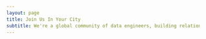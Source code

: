 ```yaml
---
layout: page
title: Join Us In Your City
subtitle: We're a global community of data engineers, building relationships and sharing knowledge across major tech hubs. Join our meetup for talks from industry experts and connect with like-minded data professionals.
---
```

<head>
    <meta charset="UTF-8">
    <meta name="viewport" content="width=device-width, initial-scale=1.0">
    <title>Data Engineer Things - Global Meetups & Community</title>
    <meta name="description" content="Join Data Engineer Things meetups worldwide. Connect with data professionals in Seattle, Bay Area, London and more cities globally.">
    <style>
        :root {
            --det-yellow: #FFD700;
            --det-blue: #1E40AF;
            --background: #ffffff;
            --foreground: #1a202c;
        }
        /* Typography */

        /* Layout */
        .section {
            padding: 5rem 0;
        }

        .text-center {
            text-align: center;
        }

        .mb-16 {
            margin-bottom: 4rem;
        }

        .mb-12 {
            margin-bottom: 3rem;
        }

        .mb-4 {
            margin-bottom: 1rem;
        }

        .mb-3 {
            margin-bottom: 0.75rem;
        }

        .mb-2 {
            margin-bottom: 0.5rem;
        }

        .p-6 {
            padding: 1.5rem;
        }

        .px-4 {
            padding-left: 1rem;
            padding-right: 1rem;
        }

        .py-2 {
            padding-top: 0.5rem;
            padding-bottom: 0.5rem;
        }

        /* Grid System */
        .grid {
            display: grid;
            gap: 2rem;
        }

        .grid-stats {
            grid-template-columns: 1fr;
        }

        .grid-cities {
            grid-template-columns: 1fr;
            gap: 2rem;
            max-width: none;
            justify-content: center;
            justify-items: center;
        }

        @media (min-width: 768px) {
            .grid-stats {
                grid-template-columns: repeat(3, 1fr);
            }
        }

        @media (min-width: 1024px) {
            .grid-cities {
                grid-template-columns: repeat(3, 1fr);
            }
        }

        /* Stats Section */
        .stat-number {
            font-size: 1.875rem;
            font-weight: bold;
            color: var(--det-yellow);
            margin-bottom: 0.5rem;
        }

        .stat-label {
            color: var(--muted-foreground);
        }

        .animate-fade-in {
            animation: fadeIn 0.6s ease-out forwards;
            opacity: 1;
        }

        @keyframes fadeIn {
            from {
                opacity: 0;
                transform: translateY(20px);
            }
            to {
                opacity: 1;
                transform: translateY(0);
            }
        }

        /* City Cards */
        .city-card {
            background: var(--background);
            border: 1px solid var(--border);
            border-radius: 12px;
            overflow: hidden;
            transition: all 0.3s ease;
            box-shadow: 0 1px 3px rgba(0, 0, 0, 0.1);
            min-width: 375px; /* Force minimum width */
        }

        .city-card:hover {
            transform: translateY(-4px);
            box-shadow: 0 10px 40px rgba(0, 0, 0, 0.1);
        }

        /* Slider Styles */
        .slider-container {
            position: relative;
            overflow: hidden;
        }

        .slider-track {
            display: flex;
            transition: transform 0.3s ease;
        }

        .slider-image {
            min-width: 100%;
            height: 12rem;
            object-fit: cover;
        }

        .slider-nav {
            position: absolute;
            top: 50%;
            transform: translateY(-50%);
            background: rgba(0, 0, 0, 0.5);
            color: white;
            border: none;
            width: 40px;
            height: 40px;
            border-radius: 50%;
            display: flex;
            align-items: center;
            justify-content: center;
            cursor: pointer;
            transition: all 0.3s ease;
            opacity: 0;
        }

        .slider-container:hover .slider-nav {
            opacity: 1;
        }

        .slider-nav:hover {
            background: rgba(0, 0, 0, 0.7);
        }

        .slider-nav.prev {
            left: 10px;
        }

        .slider-nav.next {
            right: 10px;
        }

        .slider-dots {
            position: absolute;
            bottom: 10px;
            left: 50%;
            transform: translateX(-50%);
            display: flex;
            gap: 8px;
        }

        .slider-dot {
            width: 8px;
            height: 8px;
            border-radius: 50%;
            background: rgba(255, 255, 255, 0.5);
            cursor: pointer;
            transition: all 0.3s ease;
        }

        .slider-dot.active {
            background: white;
        }

        /* Card Content */
        .card-header {
            display: block; /* Changed from flex to block for left alignment */
            margin-bottom: 0.5rem; /* Reduced from 0.75rem */
            background: transparent; /* Ensure background matches card */
        }

        .city-name {
            font-size: 1.25rem;
            font-weight: bold;
            color: var(--foreground);
            margin-bottom: 0.125rem; /* Small gap between city name and country */
        }

        .city-country {
            font-size: 0.875rem;
            color: var(--muted-foreground);
            margin: 0; /* Remove any default margins */
        }

        .city-description {
            color: var(--muted-foreground);
            margin-bottom: 1rem;
            line-height: 1.5;
        }

        .btn-primary {
            background-color: #16a34a;
            color: white;
        }

        .btn-primary:hover:not(.disabled) {
            background-color: #15803d;
            color: #e5e7eb;
        }

        /* Buttons */
        .btn:hover {
            opacity: 0.9;
        }

        .btn svg {
            width: 1rem;
            height: 1rem;
            margin-left: 0.5rem;
        }

        /* Form Section */
        .form-section {
            padding: 5rem 0;
            background-color: rgba(247, 250, 252, 0.3);
        }

        /* Responsive Design */
        @media (max-width: 768px) {
            h1 {
                font-size: 2.5rem;
            }

            .section {
                padding: 3rem 0;
            }

            .container {
                padding: 0 0.5rem;
            }
        }

    </style>
</head>

<body>

   <section class="section">
        <div class="container">
                <div class="grid grid-stats text-center">
                    <div>
                        <div class="stat-number">5</div>
                        <div class="stat-label">Active Cities</div>
                    </div>
                    <div class="animate-fade-in" style="animation-delay: 0.2s;">
                        <div class="stat-number">1000+</div>
                        <div class="stat-label">Community Members</div>
                    </div>
                    <div class="animate-fade-in" style="animation-delay: 0.4s;">
                        <div class="stat-number">15+</div>
                        <div class="stat-label">Events Hosted</div>
                    </div>
                </div>
        </div>
    </section>

    <section class="section">
        <div class="container">
            <div class="grid grid-cities">
                <!-- Seattle Card -->
                <div class="city-card">
                    <div class="slider-container" data-slider="seattle">
                        <div class="slider-track">
                            <img src="/assets/img/eventsgallery/seattle-banner.avif" alt="Seattle Data Engineer Things Banner" class="slider-image">
                            <img src="/assets/img/eventsgallery/seattle1.jpeg" alt="Seattle Event 1" class="slider-image">
                            <img src="/assets/img/eventsgallery/seattle2.jpeg" alt="Seattle Event 2" class="slider-image">
                        </div>

                        <button class="slider-nav prev" onclick="changeSlide('seattle', -1)">
                            <svg width="16" height="16" fill="none" stroke="currentColor" viewBox="0 0 24 24">
                                <path stroke-linecap="round" stroke-linejoin="round" stroke-width="2" d="M15 19l-7-7 7-7"></path>
                            </svg>
                        </button>

                        <button class="slider-nav next" onclick="changeSlide('seattle', 1)">
                            <svg width="16" height="16" fill="none" stroke="currentColor" viewBox="0 0 24 24">
                                <path stroke-linecap="round" stroke-linejoin="round" stroke-width="2" d="M9 5l7 7-7 7"></path>
                            </svg>
                        </button>

                        <div class="slider-dots"></div>
                    </div>

                    <div class="p-6">
                        <div class="card-header">
                            <div>
                                <h3 class="city-name">Seattle</h3>
                                <p class="city-country">USA</p>
                            </div>
                        </div>
                        <p class="city-description">
                            Join the Pacific Northwest's most active data engineering community. From startups to tech giants, our members are shaping the future of data at scale.
                        </p>
                        <a href="https://www.meetup.com/data-engineer-things-seattle-meetup/events/" class="btn">
                            Join Meetup
                            <svg fill="none" stroke="currentColor" viewBox="0 0 24 24">
                                <path stroke-linecap="round" stroke-linejoin="round" stroke-width="2" d="M9 5l7 7-7 7"></path>
                            </svg>
                        </a>
                    </div>
                </div>

                <!-- Bay Area Card -->
                <div class="city-card">
                    <div class="slider-container" data-slider="bay-area">
                        <div class="slider-track">
                            <img src="/assets/img/eventsgallery/bay-area-banner.avif" alt="Bay Area Data Engineer Things Banner" class="slider-image">
                        </div>

                        <button class="slider-nav prev" onclick="changeSlide('bay-area', -1)">
                            <svg width="16" height="16" fill="none" stroke="currentColor" viewBox="0 0 24 24">
                                <path stroke-linecap="round" stroke-linejoin="round" stroke-width="2" d="M15 19l-7-7 7-7"></path>
                            </svg>
                        </button>

                        <button class="slider-nav next" onclick="changeSlide('bay-area', 1)">
                            <svg width="16" height="16" fill="none" stroke="currentColor" viewBox="0 0 24 24">
                                <path stroke-linecap="round" stroke-linejoin="round" stroke-width="2" d="M9 5l7 7-7 7"></path>
                            </svg>
                        </button>

                        <div class="slider-dots"></div>
                    </div>

                    <div class="p-6">
                        <div class="card-header">
                            <div>
                                <h3 class="city-name">Bay Area</h3>
                                <p class="city-country">USA</p>
                            </div>
                        </div>
                        <p class="city-description">
                            Connect with data engineers from Silicon Valley's leading companies. Deep dive into cutting-edge technologies and industry best practices.
                        </p>
                        <a href="https://www.meetup.com/data-engineer-things-bay-area-meetup/events/" class="btn">
                            Join Meetup
                            <svg fill="none" stroke="currentColor" viewBox="0 0 24 24">
                                <path stroke-linecap="round" stroke-linejoin="round" stroke-width="2" d="M9 5l7 7-7 7"></path>
                            </svg>
                        </a>
                    </div>
                </div>

                <!-- New York City Card -->
                <div class="city-card">
                    <div class="slider-container" data-slider="nyc">
                        <div class="slider-track">
                            <img src="/assets/img/eventsgallery/nyc-banner.png" alt="NYC Data Engineer Things Banner" class="slider-image">
                        </div>

                        <button class="slider-nav prev" onclick="changeSlide('nyc', -1)">
                            <svg width="16" height="16" fill="none" stroke="currentColor" viewBox="0 0 24 24">
                                <path stroke-linecap="round" stroke-linejoin="round" stroke-width="2" d="M15 19l-7-7 7-7"></path>
                            </svg>
                        </button>

                        <button class="slider-nav next" onclick="changeSlide('nyc', 1)">
                            <svg width="16" height="16" fill="none" stroke="currentColor" viewBox="0 0 24 24">
                                <path stroke-linecap="round" stroke-linejoin="round" stroke-width="2" d="M9 5l7 7-7 7"></path>
                            </svg>
                        </button>

                        <div class="slider-dots"></div>
                    </div>

                    <div class="p-6">
                        <div class="card-header">
                            <div>
                                <h3 class="city-name">New York</h3>
                                <p class="city-country">USA</p>
                            </div>
                        </div>
                        <p class="city-description">
                            Join fellow data engineers in NYC to share knowledge and learn from peers tackling challenges at scale. This meetup group is your hub for connecting with the people shaping the future of data.
                        </p>
                        <a href="http://meetup.dataengineerthings.org/nyc" class="btn">
                            Join Meetup
                            <svg fill="none" stroke="currentColor" viewBox="0 0 24 24">
                                <path stroke-linecap="round" stroke-linejoin="round" stroke-width="2" d="M9 5l7 7-7 7"></path>
                            </svg>
                        </a>
                    </div>
                </div>

                <!-- London Card -->
                <div class="city-card">
                    <div class="slider-container" data-slider="london">
                        <div class="slider-track">
                            <img src="/assets/img/eventsgallery/london-banner.avif" alt="London Data Engineer Things Banner" class="slider-image">
                            <img src="/assets/img/eventsgallery/london1.avif" alt="London Event 1" class="slider-image">
                            <img src="/assets/img/eventsgallery/london2.avif" alt="London Event 2" class="slider-image">
                        </div>

                        <button class="slider-nav prev" onclick="changeSlide('london', -1)">
                            <svg width="16" height="16" fill="none" stroke="currentColor" viewBox="0 0 24 24">
                                <path stroke-linecap="round" stroke-linejoin="round" stroke-width="2" d="M15 19l-7-7 7-7"></path>
                            </svg>
                        </button>

                        <button class="slider-nav next" onclick="changeSlide('london', 1)">
                            <svg width="16" height="16" fill="none" stroke="currentColor" viewBox="0 0 24 24">
                                <path stroke-linecap="round" stroke-linejoin="round" stroke-width="2" d="M9 5l7 7-7 7"></path>
                            </svg>
                        </button>

                        <div class="slider-dots"></div>
                    </div>

                    <div class="p-6">
                        <div class="card-header">
                            <div>
                                <h3 class="city-name">London</h3>
                                <p class="city-country">UK</p>
                            </div>
                        </div>
                        <p class="city-description">
                            Europe's hub for data engineering innovation. Join our diverse community of professionals building robust data systems across industries.
                        </p>
                        <a href="https://www.meetup.com/data-engineer-things-london-meetup/events/" class="btn">
                            Join Meetup
                            <svg fill="none" stroke="currentColor" viewBox="0 0 24 24">
                                <path stroke-linecap="round" stroke-linejoin="round" stroke-width="2" d="M9 5l7 7-7 7"></path>
                            </svg>
                        </a>
                    </div>
                </div>

                <!-- Warsaw Card -->
                <div class="city-card">
                    <div class="slider-container" data-slider="warsaw">
                        <div class="slider-track">
                            <img src="/assets/img/eventsgallery/warsaw-banner.jpg" alt="Warsaw Data Engineer Things Banner" class="slider-image">
                        </div>

                        <button class="slider-nav prev" onclick="changeSlide('warsaw', -1)">
                            <svg width="16" height="16" fill="none" stroke="currentColor" viewBox="0 0 24 24">
                                <path stroke-linecap="round" stroke-linejoin="round" stroke-width="2" d="M15 19l-7-7 7-7"></path>
                            </svg>
                        </button>

                        <button class="slider-nav next" onclick="changeSlide('warsaw', 1)">
                            <svg width="16" height="16" fill="none" stroke="currentColor" viewBox="0 0 24 24">
                                <path stroke-linecap="round" stroke-linejoin="round" stroke-width="2" d="M9 5l7 7-7 7"></path>
                            </svg>
                        </button>

                        <div class="slider-dots"></div>
                    </div>

                    <div class="p-6">
                        <div class="card-header">
                            <div>
                                <h3 class="city-name">Warsaw</h3>
                                <p class="city-country">Poland</p>
                            </div>
                        </div>
                        <p class="city-description">
                            Our Warsaw meetup brings together professionals to connect and share best practices. Whereever you are on your data engineering journey, you’ll find inspiration and connections here.
                        </p>
                        <a href="http://meetup.dataengineerthings.org/warsaw" class="btn">
                            Join Meetup
                            <svg fill="none" stroke="currentColor" viewBox="0 0 24 24">
                                <path stroke-linecap="round" stroke-linejoin="round" stroke-width="2" d="M9 5l7 7-7 7"></path>
                            </svg>
                        </a>
                    </div>
                </div>
            </div>
        </div>
    </section>

    <script>
        // Object to track current slide for each slider
        const sliderStates = {};

        // Initialize all sliders when the page loads
        document.addEventListener('DOMContentLoaded', function() {
            const sliders = document.querySelectorAll('[data-slider]');

            sliders.forEach(sliderContainer => {
                const sliderId = sliderContainer.getAttribute('data-slider');
                const slides = sliderContainer.querySelectorAll('.slider-image');
                const dotsContainer = sliderContainer.querySelector('.slider-dots');

                // Initialize state for this slider
                sliderStates[sliderId] = {
                    currentSlide: 0,
                    totalSlides: slides.length
                };

                // Create dots for this slider
                for (let i = 0; i < slides.length; i++) {
                    const dot = document.createElement('div');
                    dot.className = `slider-dot ${i === 0 ? 'active' : ''}`;
                    dot.onclick = () => goToSlide(sliderId, i);
                    dotsContainer.appendChild(dot);
                }
            });
        });

        function updateSlider(sliderId) {
            const sliderContainer = document.querySelector(`[data-slider="${sliderId}"]`);
            const sliderTrack = sliderContainer.querySelector('.slider-track');
            const dots = sliderContainer.querySelectorAll('.slider-dot');
            const currentSlide = sliderStates[sliderId].currentSlide;

            const translateX = -currentSlide * 100;
            sliderTrack.style.transform = `translateX(${translateX}%)`;

            // Update dots for this specific slider
            dots.forEach((dot, index) => {
                dot.classList.toggle('active', index === currentSlide);
            });
        }

        function changeSlide(sliderId, direction) {
            const state = sliderStates[sliderId];
            state.currentSlide += direction;

            if (state.currentSlide >= state.totalSlides) {
                state.currentSlide = 0;
            } else if (state.currentSlide < 0) {
                state.currentSlide = state.totalSlides - 1;
            }

            updateSlider(sliderId);
        }

        function goToSlide(sliderId, slideIndex) {
            sliderStates[sliderId].currentSlide = slideIndex;
            updateSlider(sliderId);
        }
    </script>

    <!-- Request City Form -->
    <section class="form-section">
        <div class="container">
            <div class="text-center mb-12">
                <h2>Don't See Your City?</h2>
                <p class="form-description">
                    Help us expand our community! Let us know where you'd like to see Data Engineer Things meetups next.
                </p>
                <div class="p-6">
                    <a href="https://docs.google.com/forms/d/e/1FAIpQLSevlutzf-SpGhXfS39rSAlzqMQwF43sh4noGVilnqQgnPE7kA/viewform?usp=sharing&ouid=117833793490745820278" class="btn">
                        Submit Form
                        <svg fill="none" stroke="currentColor" viewBox="0 0 24 24">
                            <path stroke-linecap="round" stroke-linejoin="round" stroke-width="2" d="M9 5l7 7-7 7"></path>
                        </svg>
                    </a>
                </div>
            </div>
        </div>
    </section>
</body>
</html>
